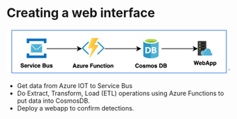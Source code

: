 # Creating a web interface
![steps](img/web.png)

* Get data from Azure IOT to Service Bus
* Do Extract, Transform, Load (ETL) operations using Azure Functions to put data into CosmosDB.
* Deploy a webapp to confirm detections.